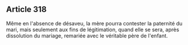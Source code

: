 Article 318
----
Même en l'absence de désaveu, la mère pourra contester la paternité du mari,
mais seulement aux fins de légitimation, quand elle se sera, après dissolution
du mariage, remariée avec le véritable père de l'enfant.
